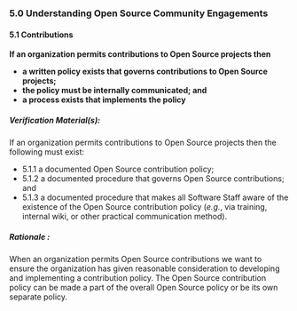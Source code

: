 ### 5.0 Understanding Open Source Community Engagements

#### 5.1        Contributions

**If an organization permits contributions to Open Source projects then**

- **a written policy exists that governs contributions to Open Source projects;**
- **the policy must be internally communicated; and**
- **a process exists that implements the policy**

##### Verification Material(s):

If an organization permits contributions to Open Source projects then the following must exist:

- 5.1.1 a documented Open Source contribution policy;
- 5.1.2 a documented procedure that governs Open Source contributions; and
- 5.1.3 a documented procedure that makes all Software Staff aware of the existence of the Open Source contribution policy (_e.g._, via training, internal wiki, or other practical communication method).

##### Rationale :

When an organization permits Open Source contributions we want to ensure the organization has given reasonable consideration to developing and implementing a contribution policy.  The Open Source contribution policy can be made a part of the overall Open Source policy or be its own separate policy.


